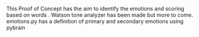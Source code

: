 This Proof of Concept has the aim to identify the emotions and scoring based on words .
Watson tone analyzer has been made but more to come.
emotions.py has a definition of primary and secondary emotions using pybrain
